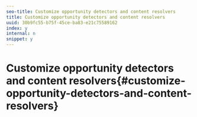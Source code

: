 ```yaml
---
seo-title: Customize opportunity detectors and content resolvers
title: Customize opportunity detectors and content resolvers
uuid: 30b9fc55-b75f-45ce-ba83-e21c75589162
index: y
internal: n
snippet: y
---
```


# Customize opportunity detectors and content resolvers{#customize-opportunity-detectors-and-content-resolvers}

